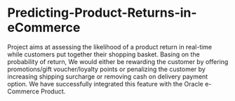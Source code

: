 # Predicting-Product-Returns-in-eCommerce

Project aims at assessing the likelihood of a product return in real-time while customers put together their shopping basket. Basing on the probability of return, We would either be rewarding the customer by offering promotions/gift voucher/loyalty points or penalizing the customer by increasing shipping surcharge or removing cash on delivery payment option. We have successfully integrated this feature with the Oracle e-Commerce Product.
